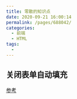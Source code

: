 ```yaml
---
title: 零散的知识点
date: 2020-09-21 16:00:14
permalink: /pages/688042/
categories:
  - 前端
  - HTML
tags:
  -
---
```


## 关闭表单自动填充

[参考](https://developer.mozilla.org/zh-CN/docs/Web/Security/Securing_your_site/Turning_off_form_autocompletion)
